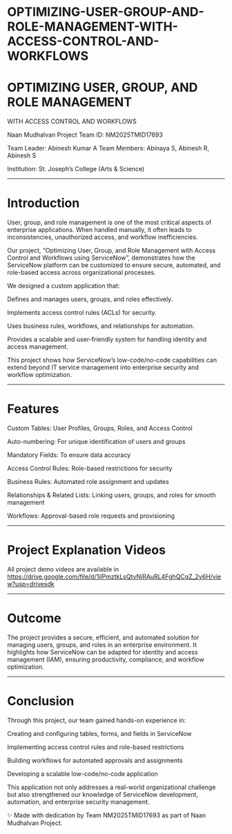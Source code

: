 # OPTIMIZING-USER-GROUP-AND-ROLE-MANAGEMENT-WITH-ACCESS-CONTROL-AND-WORKFLOWS


# OPTIMIZING USER, GROUP, AND ROLE MANAGEMENT

WITH ACCESS CONTROL AND WORKFLOWS

Naan Mudhalvan Project
Team ID: NM2025TMID17693

Team Leader: Abinesh Kumar A
Team Members: Abinaya S, Abinesh R, Abinesh S

Institution: St. Joseph’s College (Arts & Science)


---

# Introduction

User, group, and role management is one of the most critical aspects of enterprise applications. When handled manually, it often leads to inconsistencies, unauthorized access, and workflow inefficiencies.

Our project, “Optimizing User, Group, and Role Management with Access Control and Workflows using ServiceNow”, demonstrates how the ServiceNow platform can be customized to ensure secure, automated, and role-based access across organizational processes.

We designed a custom application that:

Defines and manages users, groups, and roles effectively.

Implements access control rules (ACLs) for security.

Uses business rules, workflows, and relationships for automation.

Provides a scalable and user-friendly system for handling identity and access management.


This project shows how ServiceNow’s low-code/no-code capabilities can extend beyond IT service management into enterprise security and workflow optimization.


---

# Features

Custom Tables: User Profiles, Groups, Roles, and Access Control

Auto-numbering: For unique identification of users and groups

Mandatory Fields: To ensure data accuracy

Access Control Rules: Role-based restrictions for security

Business Rules: Automated role assignment and updates

Relationships & Related Lists: Linking users, groups, and roles for smooth management

Workflows: Approval-based role requests and provisioning



---

# Project Explanation Videos

All project demo videos are available in https://drive.google.com/file/d/1ilPmztkLsQtvNjRAuRL4FghQCqZ_2y6H/view?usp=drivesdk


---

# Outcome

The project provides a secure, efficient, and automated solution for managing users, groups, and roles in an enterprise environment. It highlights how ServiceNow can be adapted for identity and access management (IAM), ensuring productivity, compliance, and workflow optimization.


---

# Conclusion

Through this project, our team gained hands-on experience in:

Creating and configuring tables, forms, and fields in ServiceNow

Implementing access control rules and role-based restrictions

Building workflows for automated approvals and assignments

Developing a scalable low-code/no-code application


This application not only addresses a real-world organizational challenge but also strengthened our knowledge of ServiceNow development, automation, and enterprise security management.

✨ Made with dedication by Team NM2025TMID17693 as part of Naan Mudhalvan Project.

